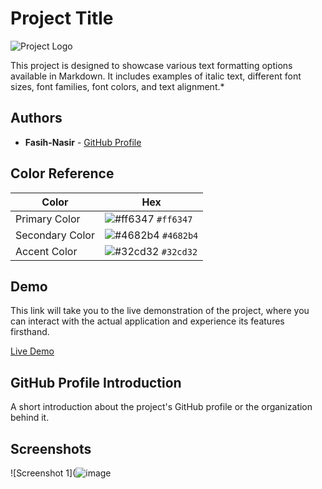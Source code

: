 # Project Title

![Project Logo](https://encrypted-tbn0.gstatic.com/images?q=tbn:ANd9GcSdDDe8SIBVjxTuOFUolVuG0NfO0Tz-C6gtw_rpMsRksdQY3dR0_WjEuGKWhQTCBAvVplY&usqp=CAU)


This project is designed to showcase various text formatting options available in Markdown. It includes examples of italic text, different font sizes, font families, font colors, and text alignment.*

## Authors

- **Fasih-Nasir** - [GitHub Profile](https://github.com/Fasih-Nasir)



## Color Reference

| Color          | Hex          |
| -------------- | ------------ |
| Primary Color  | ![#ff6347](https://placehold.co/15x15/ff6347/ff6347.png) `#ff6347` |
| Secondary Color| ![#4682b4](https://placehold.co/15x15/4682b4/4682b4.png) `#4682b4` |
| Accent Color   | ![#32cd32](https://placehold.co/15x15/32cd32/32cd32.png) `#32cd32` |

## Demo

This link will take you to the live demonstration of the project, where you can interact with the actual application and experience its features firsthand.

[Live Demo](https://fasih-nasirjsproject20.netlify.app/)

## GitHub Profile Introduction

A short introduction about the project's GitHub profile or the organization behind it.


## Screenshots

![Screenshot 1](![image](https://github.com/Fasih-Nasir/jsproject20/assets/154458171/6c4c8990-21ef-480b-870a-f707e347abf6)



